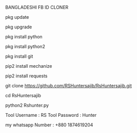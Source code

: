 BANGLADESHI FB ID CLONER

pkg update

pkg upgrade

pkg install python

pkg install python2

pkg install git

pip2 install mechanize

pip2 install requests

git clone https://github.com/RSHuntersajib/RsHuntersajib.git

cd RsHuntersajib

python2 Rshunter.py

Tool Username : RS Tool Password : Hunter

my whatsapp Number : +880 1874619204
